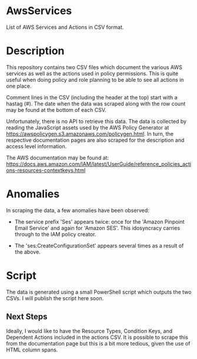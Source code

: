 # AwsServices
List of AWS Services and Actions in CSV format.

# Description
This repository contains two CSV files which document the various AWS services as well as the
actions used in policy permissions. This is quite useful when doing policy and role planning
to be able to see all actions in one place. 

Comment lines in the CSV (including the header at the top) start with a hastag (#).  The date
when the data was scraped along with the row count may be found at the bottom of each CSV.

Unfortunately, there is no API to retrieve this data. The data is collected by reading the JavaScript
assets used by the AWS Policy Generator at https://awspolicygen.s3.amazonaws.com/policygen.html. 
In turn, the respective documentation pages are also scraped for the description and access level information.

The AWS documentation may be found at:
https://docs.aws.amazon.com/IAM/latest/UserGuide/reference_policies_actions-resources-contextkeys.html

# Anomalies
In scraping the data, a few anomalies have been observed:

* The service prefix 'Ses' appears twice: once for the 'Amazon Pinpoint Email Service' and
again for 'Amazon SES'.  This idosyncracy carries through to the IAM policy creator.

* The 'ses:CreateConfigurationSet' appears several times as a result of the above.

# Script
The data is generated using a small PowerShell script which outputs the two CSVs.
I will publish the script here soon.

## Next Steps
Ideally, I would like to have the Resource Types,	Condition Keys, and	Dependent Actions included
in the actions CSV. It is possible to scrape this from the documentation page but this is a bit
more tedious, given the use of HTML column spans.
